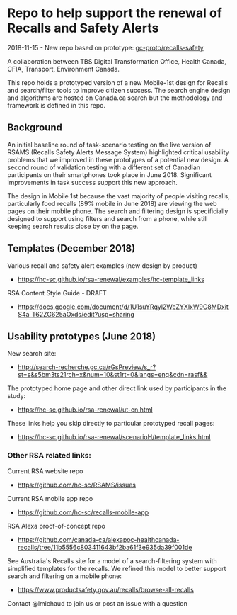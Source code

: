 # Repo to help support the renewal of Recalls and Safety Alerts 

2018-11-15 - New repo based on prototype: [gc-proto/recalls-safety](https://github.com/gc-proto/recalls-safety)

A collaboration between TBS Digital Transformation Office, Health Canada, CFIA, Transport, Environment Canada.

This repo holds a prototyped version of a new Mobile-1st design for Recalls and search/filter tools to improve citizen success. The search engine design and algorithms are hosted on Canada.ca search but the methodology and framework is defined in this repo.  

## Background

An initial baseline round of task-scenario testing on the live version of RSAMS (Recalls Safety Alerts Message System) highlighted critical usability problems that we improved in these prototypes of a potential new design. A second round of validation testing with a different set of Canadian participants on their smartphones took place in June 2018. Significant improvements in task success support this new approach.  

The design in Mobile 1st because the vast majority of people visiting recalls, particularly food recalls (89% mobile in June 2018) are viewing the web pages on their mobile phone. The search and filtering design is specificially designed to support using filters and search from a phone, while still keeping search results close by on the page. 

## Templates (December 2018)

Various recall and safety alert examples (new design by product)
* https://hc-sc.github.io/rsa-renewal/examples/hc-template_links

RSA Content Style Guide - DRAFT
* https://docs.google.com/document/d/1U1suYRqyl2WeZYXlxW9G8MDxitS4a_T62ZG625aOxds/edit?usp=sharing

## Usability prototypes (June 2018) 

New search site: 
* http://search-recherche.gc.ca/rGsPreview/s_r?st=s&s5bm3ts21rch=x&num=10&st1rt=0&langs=eng&cdn=rasf&&

The prototyped home page and other direct link used by participants in the study: 
* https://hc-sc.github.io/rsa-renewal/ut-en.html

These links help you skip directly to particular prototyped recall pages: 
* https://hc-sc.github.io/rsa-renewal/scenarioH/template_links.html

### Other RSA related links:

Current RSA website repo
* https://github.com/hc-sc/RSAMS/issues

Current RSA mobile app repo
* https://github.com/hc-sc/recalls-mobile-app

RSA Alexa proof-of-concept repo
* https://github.com/canada-ca/alexapoc-healthcanada-recalls/tree/11b5556c803411643bf2ba61f3e935da39f001de

See Australia's Recalls site for a model of a search-filtering system with simplified templates for the recalls. We refined this model to better support search and filtering on a mobile phone:
* https://www.productsafety.gov.au/recalls/browse-all-recalls

Contact @lmichaud to join us or post an issue with a question
